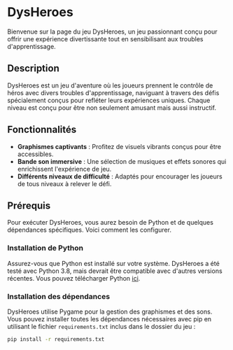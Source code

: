 # DysHeroes

Bienvenue sur la page du jeu DysHeroes, un jeu passionnant conçu pour offrir une expérience divertissante tout en sensibilisant aux troubles d'apprentissage.

## Description

DysHeroes est un jeu d'aventure où les joueurs prennent le contrôle de héros avec divers troubles d'apprentissage, naviguant à travers des défis spécialement conçus pour refléter leurs expériences uniques. Chaque niveau est conçu pour être non seulement amusant mais aussi instructif.

## Fonctionnalités

- **Graphismes captivants** : Profitez de visuels vibrants conçus pour être accessibles.
- **Bande son immersive** : Une sélection de musiques et effets sonores qui enrichissent l'expérience de jeu.
- **Différents niveaux de difficulté** : Adaptés pour encourager les joueurs de tous niveaux à relever le défi.

## Prérequis

Pour exécuter DysHeroes, vous aurez besoin de Python et de quelques dépendances spécifiques. Voici comment les configurer.

### Installation de Python

Assurez-vous que Python est installé sur votre système. DysHeroes a été testé avec Python 3.8, mais devrait être compatible avec d'autres versions récentes. Vous pouvez télécharger Python [ici](https://www.python.org/downloads/).

### Installation des dépendances

DysHeroes utilise Pygame pour la gestion des graphismes et des sons. Vous pouvez installer toutes les dépendances nécessaires avec pip en utilisant le fichier `requirements.txt` inclus dans le dossier du jeu :

```bash
pip install -r requirements.txt

